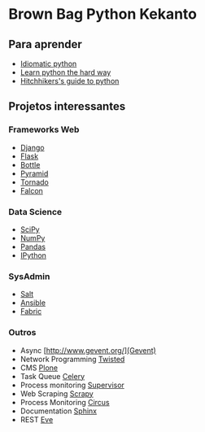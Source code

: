 # Brown Bag Python Kekanto

## Para aprender

- [Idiomatic python](http://python.net/~goodger/projects/pycon/2007/idiomatic/handout.html)
- [Learn python the hard way](http://learnpythonthehardway.org/)
- [Hitchhikers's guide to python](http://docs.python-guide.org/en/latest/)

## Projetos interessantes

### Frameworks Web
- [Django](https://www.djangoproject.com/)
- [Flask](http://flask.pocoo.org/)
- [Bottle](http://bottlepy.org/docs/dev/index.html)
- [Pyramid](http://www.pylonsproject.org/)
- [Tornado](http://www.tornadoweb.org/en/stable/)
- [Falcon](http://falconframework.org/)

### Data Science
- [SciPy](http://www.scipy.org/)
- [NumPy](http://www.numpy.org/)
- [Pandas](http://pandas.pydata.org/)
- [IPython](http://ipython.org/)

### SysAdmin
- [Salt](https://docs.saltstack.com/en/2014.7/topics/index.html)
- [Ansible](http://www.ansible.com/home)
- [Fabric](http://www.fabfile.org/)

### Outros
- Async [http://www.gevent.org/](Gevent)
- Network Programming [Twisted](https://twistedmatrix.com/trac/)
- CMS [Plone](https://plone.org/)
- Task Queue [Celery](http://www.celeryproject.org/)
- Process monitoring [Supervisor](http://supervisord.org/)
- Web Scraping [Scrapy](http://scrapy.org/)
- Process Monitoring [Circus](http://circus.readthedocs.org/en/latest/)
- Documentation [Sphinx](http://sphinx-doc.org/)
- REST [Eve](http://python-eve.org/)
